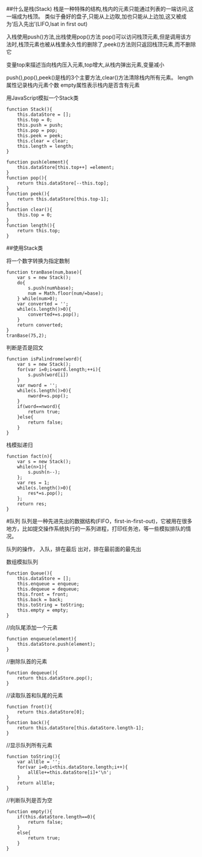 
##什么是栈(Stack)
栈是一种特殊的结构,栈内的元素只能通过列表的一端访问,这一端成为栈顶。
类似于叠好的盘子,只能从上边取,加也只能从上边加,这又被成为‘后入先出’(LIFO,lsat in first out)

入栈使用push()方法,出栈使用pop()方法
pop()可以访问栈顶元素,但是调用该方法时,栈顶元素也被从栈里永久性的删除了,peek()方法则只返回栈顶元素,而不删除它

变量top来描述当向栈内压入元素,top增大,从栈内弹出元素,变量减小

push(),pop(),peek()是栈的3个主要方法,clear()方法清除栈内所有元素。
length属性记录栈内元素个数
empty属性表示栈内是否含有元素

用JavaScript模拟一个Stack类

	function Stack(){
		this.dataStore = [];
		this.top = 0;
		this.push = push;
		this.pop = pop;
		this.peek = peek;
		this.clear = clear;
		this.length = length;
	}

	function push(element){
		this.dataStore[this.top++] =element;
	}
	function pop(){
		return this.dataStore[--this.top];
	}
	function peek(){
		return this.dataStore[this.top-1];
	}
	function clear(){
		this.top = 0;
	}
	function length(){
		return this.top;
	}

##使用Stack类

将一个数字转换为指定数制

	function tranBase(num,base){
		var s = new Stack();
		do{
			s.push(num%base);
			num = Math.floor(num/=base);
		} while(num>0);
		var converted = '';
		while(s.length()>0){
			converted+=s.pop();
		}
		return converted;
	}
	tranBase(75,2);

判断是否是回文

	function isPalindrome(word){
		var s = new Stack();
		for(var i=0;i<word.length;++i){
			s.push(word[i])
		}
		var nword = '';
		while(s.length()>0){
			nword+=s.pop();
		}
		if(word==nword){
			return true;
		}else{
			return false;
		}
	}

栈模拟递归

	function fact(n){
		var s = new Stack();
		while(n>1){
			s.push(n--);
		};
		var res = 1;
		while(s.length()>0){
			res*=s.pop();
		};
		return res;
	}

#队列
队列是一种先进先出的数据结构(FIFO，first-in-first-out)，它被用在很多地方，比如提交操作系统执行的一系列进程，打印任务池，等一些模拟排队的情况。

队列的操作，
入队，排在最后
出对，排在最前面的最先出

数组模拟队列

	function Queue(){
		this.dataStore = [];
		this.enqueue = enqueue;
		this.dequeue = dequeue;
		this.front = front;
		this.back = back;
		this.toString = toString;
		this.empty = empty;
	}
//向队尾添加一个元素

	function enqueue(element){
		this.dataStore.push(element);
	}
//删除队首的元素

	function dequeue(){
		return this.dataStore.pop();
	}
//读取队首和队尾的元素

	function front(){
		return this.dataStore[0];
	}
	function back(){
		return this.dataStore[this.dataStore.length-1];
	}
//显示队列所有元素

	function toString(){
		var allEle = '';
		for(var i=0;i<this.dataStore.length;i++){
			allEle+=this.dataStore[i]+'\n';
		}
		return allEle;
	}
//判断队列是否为空

	function empty(){
		if(this.dataStore.length==0){
			return false;
		}
		else{
			return true;
		}
	}












































































































































































































































































































































